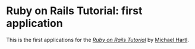 # Ruby on Rails Tutorial: first application

This is the first applications for the 
[*Ruby on Rails Tutorial*](http://railstutorial.org/)
by [Michael Hartl](http://michaelhartl.com/).

